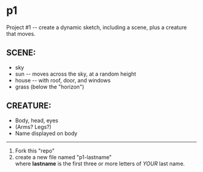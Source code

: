 # p1
Project #1 -- create a dynamic sketch, including a scene, plus a creature that moves.  

## SCENE:
+ sky
+ sun -- moves across the sky, at a random height
+ house -- with roof, door, and windows
+ grass (below the "horizon")

## CREATURE:
+ Body, head, eyes
+ (Arms? Legs?)
+ Name displayed on body

----

1. Fork this "repo"  
2. create a new file named "p1-lastname"  
  where __lastname__ is the first three or more letters of _YOUR_ last name.
